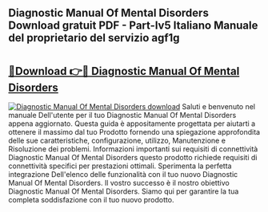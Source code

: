 ## Diagnostic Manual Of Mental Disorders Download gratuit PDF - Part-Iv5 Italiano Manuale del proprietario del servizio agf1g

# <h2><a href="http://dfbpdr.blite.top/?on=Diagnostic+Manual+Of+Mental+Disorders">🔗Download 👉🔴 Diagnostic Manual Of Mental Disorders</a></h2>

[![Diagnostic Manual Of Mental Disorders download](https://i.imgur.com/lujVjoI.png)](http://dfbpdr.blite.top/?on=Diagnostic+Manual+Of+Mental+Disorders)
Saluti e benvenuto nel manuale Dell'utente per il tuo Diagnostic Manual Of Mental Disorders appena aggiornato. Questa guida è appositamente progettata per aiutarti a ottenere il massimo dal tuo Prodotto fornendo una spiegazione approfondita delle sue caratteristiche, configurazione, utilizzo, Manutenzione e Risoluzione dei problemi. Informazioni importanti sui requisiti di connettività Diagnostic Manual Of Mental Disorders questo prodotto richiede requisiti di connettività specifici per prestazioni ottimali. Sperimenta la perfetta integrazione Dell'elenco delle funzionalità con il tuo nuovo Diagnostic Manual Of Mental Disorders. Il vostro successo è il nostro obiettivo Diagnostic Manual Of Mental Disorders. Siamo qui per garantire la tua completa soddisfazione con il tuo nuovo prodotto.
